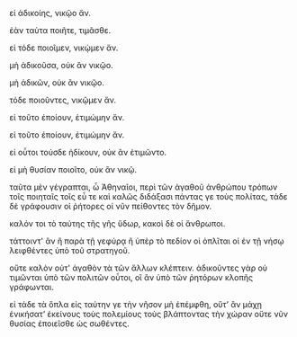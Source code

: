 εἰ ἀδικοίης, νικῷο ἄν.

ἐὰν ταὺτα ποιῆτε, τιμᾶσθε.

εἰ τόδε ποιοῖμεν, νικῴμεν ἄν.

μὴ ἀδικοῦσα, οὐκ ἂν νικῷο.

μὴ ἀδικῶν, οὐκ ἂν νικῷο.

τόδε ποιοῦντες, νικῷμεν ἄν.

εἰ τοῦτο ἐποίουν, ἐτιμώμην ἄν.

εἰ τοῦτο ἐποίουν, ἐτιμώμην ἄν.

εἰ οὗτοι τούσδε ἠδίκουν, οὐκ ἂν ἐτιμῶντο. 

εἰ μὴ θυσίαν ποιοῖτο, οὐκ ἂν νικῷ.

ταῦτα μὲν γέγραπται, ὦ Ἀθηναῖοι, περὶ τῶν ἀγαθοῦ ἀνθρώπου τρόπων τοῖς ποιηταῖς τοῖς εὖ τε καὶ καλῶς διδάξασι πάντας γε τοὺς πολίτας, τάδε δὲ γράφουσιν οἱ ῥήτορες οἱ νῦν πείθοντες τὸν δῆμον.

καλόν τοι τὸ ταύτης τῆς γῆς ὕδωρ, κακοὶ δὲ οἱ ἄνθρωποι.

τάττοιντ' ἂν ἢ παρὰ τῇ γεφύρᾳ ἢ ὑπὲρ τὸ πεδίον οἱ ὁπλῖται οἱ ἐν τῇ νήσῳ λειφθέντες ὑπὸ τοῦ στρατηγοῦ.

οὔτε καλὸν οὐτ' ἀγαθὸν τὰ τῶν ἄλλων κλέπτειν. ἀδικοῦντες γὰρ οὐ τιμῶνται ὑπὸ τῶν πολιτῶν οὗτοι, οἳ ἂν ὑπὸ τῶν ῥητόρων κλοπῆς γράφωνται.

εἰ τάδε τὰ ὅπλα εἰς ταύτην γε τὴν νῆσον μὴ ἐπέμφθη, οὔτ’ ἂν μάχῃ ἐνικήσατ’ ἐκείνους τοὺς πολεμίους τοὺς βλάπτοντας τὴν χώραν οὔτε νῦν θυσίας ἐποιεῖσθε ὡς σωθέντες. 


